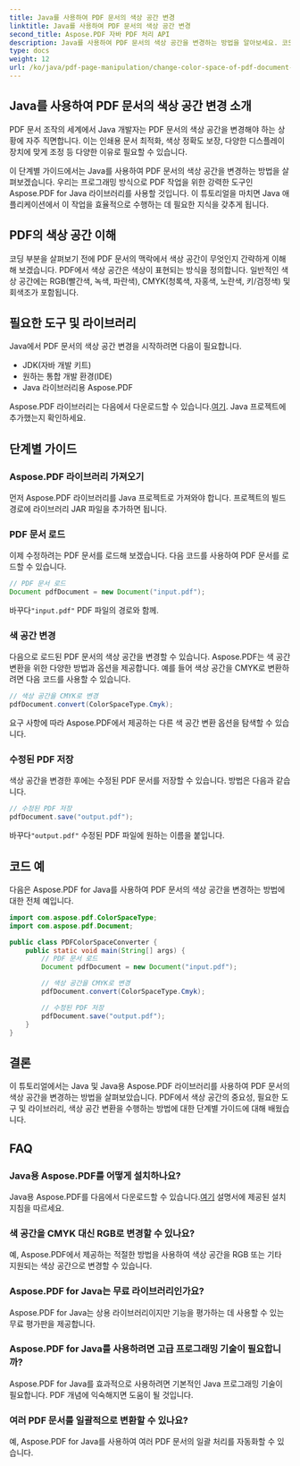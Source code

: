 ```yaml
---
title: Java를 사용하여 PDF 문서의 색상 공간 변경
linktitle: Java를 사용하여 PDF 문서의 색상 공간 변경
second_title: Aspose.PDF 자바 PDF 처리 API
description: Java를 사용하여 PDF 문서의 색상 공간을 변경하는 방법을 알아보세요. 코드 예제가 포함된 단계별 가이드입니다. 인쇄 및 표시를 위해 PDF를 최적화하세요.
type: docs
weight: 12
url: /ko/java/pdf-page-manipulation/change-color-space-of-pdf-document-using-java/
---
```


## Java를 사용하여 PDF 문서의 색상 공간 변경 소개

PDF 문서 조작의 세계에서 Java 개발자는 PDF 문서의 색상 공간을 변경해야 하는 상황에 자주 직면합니다. 이는 인쇄용 문서 최적화, 색상 정확도 보장, 다양한 디스플레이 장치에 맞게 조정 등 다양한 이유로 필요할 수 있습니다.

이 단계별 가이드에서는 Java를 사용하여 PDF 문서의 색상 공간을 변경하는 방법을 살펴보겠습니다. 우리는 프로그래밍 방식으로 PDF 작업을 위한 강력한 도구인 Aspose.PDF for Java 라이브러리를 사용할 것입니다. 이 튜토리얼을 마치면 Java 애플리케이션에서 이 작업을 효율적으로 수행하는 데 필요한 지식을 갖추게 됩니다.

## PDF의 색상 공간 이해

코딩 부분을 살펴보기 전에 PDF 문서의 맥락에서 색상 공간이 무엇인지 간략하게 이해해 보겠습니다. PDF에서 색상 공간은 색상이 표현되는 방식을 정의합니다. 일반적인 색상 공간에는 RGB(빨간색, 녹색, 파란색), CMYK(청록색, 자홍색, 노란색, 키/검정색) 및 회색조가 포함됩니다.

## 필요한 도구 및 라이브러리

Java에서 PDF 문서의 색상 공간 변경을 시작하려면 다음이 필요합니다.

- JDK(자바 개발 키트)
- 원하는 통합 개발 환경(IDE)
- Java 라이브러리용 Aspose.PDF

 Aspose.PDF 라이브러리는 다음에서 다운로드할 수 있습니다.[여기](https://releases.aspose.com/pdf/java/). Java 프로젝트에 추가했는지 확인하세요.

## 단계별 가이드

### Aspose.PDF 라이브러리 가져오기

먼저 Aspose.PDF 라이브러리를 Java 프로젝트로 가져와야 합니다. 프로젝트의 빌드 경로에 라이브러리 JAR 파일을 추가하면 됩니다.

### PDF 문서 로드

이제 수정하려는 PDF 문서를 로드해 보겠습니다. 다음 코드를 사용하여 PDF 문서를 로드할 수 있습니다.

```java
// PDF 문서 로드
Document pdfDocument = new Document("input.pdf");
```

 바꾸다`"input.pdf"` PDF 파일의 경로와 함께.

### 색 공간 변경

다음으로 로드된 PDF 문서의 색상 공간을 변경할 수 있습니다. Aspose.PDF는 색 공간 변환을 위한 다양한 방법과 옵션을 제공합니다. 예를 들어 색상 공간을 CMYK로 변환하려면 다음 코드를 사용할 수 있습니다.

```java
// 색상 공간을 CMYK로 변경
pdfDocument.convert(ColorSpaceType.Cmyk);
```

요구 사항에 따라 Aspose.PDF에서 제공하는 다른 색 공간 변환 옵션을 탐색할 수 있습니다.

### 수정된 PDF 저장

색상 공간을 변경한 후에는 수정된 PDF 문서를 저장할 수 있습니다. 방법은 다음과 같습니다.

```java
// 수정된 PDF 저장
pdfDocument.save("output.pdf");
```

 바꾸다`"output.pdf"` 수정된 PDF 파일에 원하는 이름을 붙입니다.

## 코드 예

다음은 Aspose.PDF for Java를 사용하여 PDF 문서의 색상 공간을 변경하는 방법에 대한 전체 예입니다.

```java
import com.aspose.pdf.ColorSpaceType;
import com.aspose.pdf.Document;

public class PDFColorSpaceConverter {
    public static void main(String[] args) {
        // PDF 문서 로드
        Document pdfDocument = new Document("input.pdf");

        // 색상 공간을 CMYK로 변경
        pdfDocument.convert(ColorSpaceType.Cmyk);

        // 수정된 PDF 저장
        pdfDocument.save("output.pdf");
    }
}
```

## 결론

이 튜토리얼에서는 Java 및 Java용 Aspose.PDF 라이브러리를 사용하여 PDF 문서의 색상 공간을 변경하는 방법을 살펴보았습니다. PDF에서 색상 공간의 중요성, 필요한 도구 및 라이브러리, 색상 공간 변환을 수행하는 방법에 대한 단계별 가이드에 대해 배웠습니다.

## FAQ

### Java용 Aspose.PDF를 어떻게 설치하나요?

 Java용 Aspose.PDF를 다음에서 다운로드할 수 있습니다.[여기](https://releases.aspose.com/pdf/java/) 설명서에 제공된 설치 지침을 따르세요.

### 색 공간을 CMYK 대신 RGB로 변경할 수 있나요?

예, Aspose.PDF에서 제공하는 적절한 방법을 사용하여 색상 공간을 RGB 또는 기타 지원되는 색상 공간으로 변경할 수 있습니다.

### Aspose.PDF for Java는 무료 라이브러리인가요?

Aspose.PDF for Java는 상용 라이브러리이지만 기능을 평가하는 데 사용할 수 있는 무료 평가판을 제공합니다.

### Aspose.PDF for Java를 사용하려면 고급 프로그래밍 기술이 필요합니까?

Aspose.PDF for Java를 효과적으로 사용하려면 기본적인 Java 프로그래밍 기술이 필요합니다. PDF 개념에 익숙해지면 도움이 될 것입니다.

### 여러 PDF 문서를 일괄적으로 변환할 수 있나요?

예, Aspose.PDF for Java를 사용하여 여러 PDF 문서의 일괄 처리를 자동화할 수 있습니다.